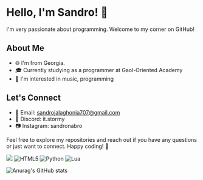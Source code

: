 


# Hello, I'm Sandro! 👋

I'm very passionate about programming. Welcome to my corner on GitHub!

## About Me

- 🌐 I'm from Georgia.
- 🎓 Currently studying as a programmer at Gaol-Oriented Academy
- 🚀 I'm interested in music, programming

## Let's Connect

- 📧 Email: sandrojalaghonia707@gmail.com
- 💼 Discord: it.stormy
- 📷 Instagram: sandronabro

Feel free to explore my repositories and reach out if you have any questions or just want to connect. Happy coding! 🚀


![](https://komarev.com/ghpvc/?username=sandronabro)
![HTML5](https://img.shields.io/badge/html5-%23E34F26.svg?style=for-the-badge&logo=html5&logoColor=white)
![Python](https://img.shields.io/badge/python-3670A0?style=for-the-badge&logo=python&logoColor=ffdd54)
![Lua](https://img.shields.io/badge/lua-%232C2D72.svg?style=for-the-badge&logo=lua&logoColor=white)


![Anurag's GitHub stats](https://github-readme-stats.vercel.app/api?username=sandronabro&show_icons=true&theme=dark)

